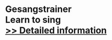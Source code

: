 # Gesangstrainer<br />Learn to sing<br />[>> Detailed information](https://secure.shareit.com/shareit/product.html?productid=300060517&affiliateid=200057808)